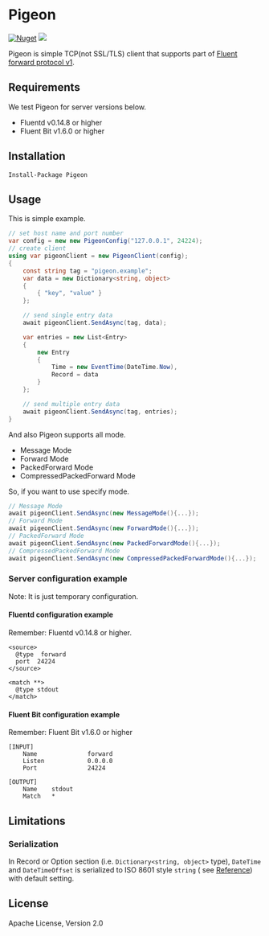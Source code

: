 # Pigeon

[![Nuget](https://img.shields.io/nuget/v/pigeon)](https://www.nuget.org/packages/Pigeon/)
[![](https://img.shields.io/github/license/ArmadaSuit/fluent-logger-csharp)](https://github.com/ArmadaSuit/fluent-logger-csharp/blob/main/LICENSE)

Pigeon is simple TCP(not SSL/TLS) client that supports part
of [Fluent forward protocol v1](https://github.com/fluent/fluentd/wiki/Forward-Protocol-Specification-v1).

## Requirements

We test Pigeon for server versions below.

- Fluentd v0.14.8 or higher
- Fluent Bit v1.6.0 or higher

## Installation

```
Install-Package Pigeon
```

## Usage

This is simple example.

```c#
// set host name and port number
var config = new new PigeonConfig("127.0.0.1", 24224);
// create client
using var pigeonClient = new PigeonClient(config);
{
    const string tag = "pigeon.example";
    var data = new Dictionary<string, object>
    {
        { "key", "value" }
    };

    // send single entry data
    await pigeonClient.SendAsync(tag, data);

    var entries = new List<Entry>
    {
        new Entry
        {
            Time = new EventTime(DateTime.Now),
            Record = data
        }
    };

    // send multiple entry data
    await pigeonClient.SendAsync(tag, entries);
}
```

And also Pigeon supports all mode.

- Message Mode
- Forward Mode
- PackedForward Mode
- CompressedPackedForward Mode

So, if you want to use specify mode.

 ```c#
// Message Mode
await pigeonClient.SendAsync(new MessageMode(){...});
// Forward Mode
await pigeonClient.SendAsync(new ForwardMode(){...});
// PackedForward Mode
await pigeonClient.SendAsync(new PackedForwardMode(){...});
// CompressedPackedForward Mode
await pigeonClient.SendAsync(new CompressedPackedForwardMode(){...});
 ```

### Server configuration example

Note: It is just temporary configuration.

#### Fluentd configuration example

Remember: Fluentd v0.14.8 or higher.

```
<source>
  @type  forward
  port  24224
</source>

<match **>
  @type stdout
</match>
```

#### Fluent Bit configuration example

Remember: Fluent Bit v1.6.0 or higher

```
[INPUT]
    Name              forward
    Listen            0.0.0.0
    Port              24224

[OUTPUT]
    Name    stdout
    Match   *
```

## Limitations

### Serialization

In Record or Option section (i.e. `Dictionary<string, object>` type), `DateTime` and `DateTimeOffset` is serialized to
ISO 8601 style `string` (
see [Reference](https://docs.microsoft.com/en-us/dotnet/standard/base-types/standard-date-and-time-format-strings#Roundtrip))
with default setting.

## License

Apache License, Version 2.0
